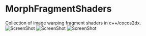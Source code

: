 MorphFragmentShaders
====================

Collection of image warping fragment shaders in c++/cocos2dx.
![ScreenShot](https://raw.github.com/radif/MorphFragmentShaders/master/img1.png)
![ScreenShot](https://raw.github.com/radif/MorphFragmentShaders/master/img2.png)
![ScreenShot](https://raw.github.com/radif/MorphFragmentShaders/master/img3.png)